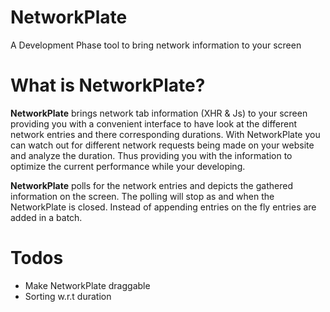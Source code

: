 # NetworkPlate
A Development Phase tool to bring network information to your screen

# What is NetworkPlate?
**NetworkPlate** brings network tab information (XHR & Js) to your screen providing you with a convenient interface to have look at the different network entries and there corresponding durations. With NetworkPlate you can watch out for different network requests being made on your website and analyze the duration. Thus providing you with the information to optimize the current performance while your developing.

**NetworkPlate** polls for the network entries and depicts the gathered information on the screen. The polling will stop as and when the NetworkPlate is closed. Instead of appending entries on the fly entries are added in a batch.

# Todos
  - Make NetworkPlate draggable
  - Sorting w.r.t duration

